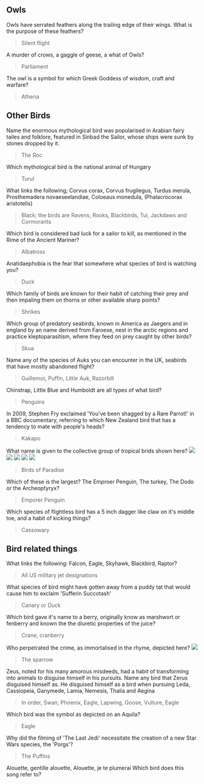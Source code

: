 ## Owls

Owls have serrated feathers along the trailing edge of their wings. What is the purpose of these feathers?
> Silent flight

A murder of crows, a gaggle of geese, a what of Owls?
> Parliament

The owl is a symbol for which Greek Goddess of wisdom, craft and warfare?
> Athena

## Other Birds

Name the enormous mythological bird  was popularised in Arabian fairy tailes and folklore, featured in Sinbad the Sailor, whose ships were sunk by stones dropped by it.
> The Roc

Which mythological bird is the national animal of Hungary
> Turul

What links the following; Corvus corax, Corvus frugilegus, Turdus merula, Prosthemadera novaeseelandiae, Coloeaus monedula, (Phalacrocorax aristotelis)
> Black; the birds are Ravens, Rooks, Blackbirds, Tui, Jackdaws and Cormorants

Which bird is considered bad luck for a sailor to kill, as mentioned in the Rime of the Ancient Mariner?
> Albatross

Anatidaephobia is the fear that somewhere what species of bird is watching you?
> Duck

Which family of birds are known for their habit of catching their prey and then impaling them on thorns or other available sharp points?
> Shrikes

Which group of predatory seabirds, known in America as Jaegers and in england by an name derived from Faroese, nest in the arctic regions and practice kleptoparasitism, where they feed on prey caught by other birds?
> Skua

Name any of the species of Auks you can encounter in the UK, seabirds that have mostly abandoned flight?
> Guillemot, Puffin, Little Auk, Razorbill

Chinstrap, Little Blue and Humboldt are all types of what bird?
> Penguins

In 2009, Stephen Fry exclaimed 'You've been shagged by a Rare Parrot!' in a BBC documentary, referring to which New Zealand bird that has a tendency to mate with people's heads?
> Kakapo

What name is given to the collective group of tropical brids shown here?
![](media/bop1.jpg)
![](media/bop2.jpg)
![](media/bop3.jpg)
![](media/bop4.jpg)
![](media/bop5.jpg)
> Birds of Paradise

Which of these is the largest? The Emproer Penguin, The turkey, The Dodo or the Archeoptyryx?
> Emporer Penguin

Which species of flightless bird has a 5 inch dagger like claw on it's middle toe, and a habit of kicking things?
> Cassowary

## Bird related things

What links the following: Falcon, Eagle, Skyhawk, Blackbird, Raptor?
> All US military jet designations

What species of bird might have gotten away from a puddy tat that would cause him to exclaim 'Sufferin Succotash'
> Canary or Duck

Which bird gave it's name to a berry, originally know as marshwort or fenberry and known the the diuretic properties of the juice?
> Crane, cranberry

Who perpetrated the crime, as immortalised in the rhyme, depicted here?
![](media/cockrobin.jpg)
> The sparrow

Zeus, noted for his many amorous misdeeds, had a habit of transforming into animals to disguise himself in his pursuits. Name any bird that Zerus disguised himself as. He disguised himself as a bird when pursuing Leda, Cassiopeia, Ganymede, Lamia, Nemesis, Thalia and Aegina
> In order, Swan, Phoenix, Eagle, Lapwing, Goose, Vulture, Eagle

Which bird was the symbol as depicted on an Aquila?
> Eagle

Why did the filming of 'The Last Jedi' necessitate the creation of a new Star Wars species, the 'Porgs'?
> The Puffins

Alouette, gentille alouette,
Alouette, je te plumerai
Which bird does this song refer to?